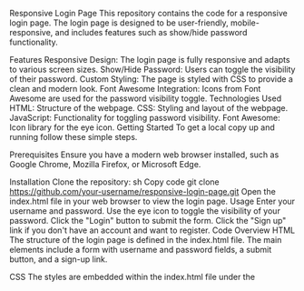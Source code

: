 Responsive Login Page
This repository contains the code for a responsive login page. The login page is designed to be user-friendly, mobile-responsive, and includes features such as show/hide password functionality.

Features
Responsive Design: The login page is fully responsive and adapts to various screen sizes.
Show/Hide Password: Users can toggle the visibility of their password.
Custom Styling: The page is styled with CSS to provide a clean and modern look.
Font Awesome Integration: Icons from Font Awesome are used for the password visibility toggle.
Technologies Used
HTML: Structure of the webpage.
CSS: Styling and layout of the webpage.
JavaScript: Functionality for toggling password visibility.
Font Awesome: Icon library for the eye icon.
Getting Started
To get a local copy up and running follow these simple steps.

Prerequisites
Ensure you have a modern web browser installed, such as Google Chrome, Mozilla Firefox, or Microsoft Edge.

Installation
Clone the repository:
sh
Copy code
git clone https://github.com/your-username/responsive-login-page.git
Open the index.html file in your web browser to view the login page.
Usage
Enter your username and password.
Use the eye icon to toggle the visibility of your password.
Click the "Login" button to submit the form.
Click the "Sign up" link if you don't have an account and want to register.
Code Overview
HTML
The structure of the login page is defined in the index.html file. The main elements include a form with username and password fields, a submit button, and a sign-up link.

CSS
The styles are embedded within the index.html file under the <style> tag. The CSS ensures the page is responsive and visually appealing.

JavaScript
The JavaScript code is also embedded within the index.html file under the <script> tag. It handles the functionality for toggling the password visibility.

Contributing
Contributions are what make the open-source community such an amazing place to learn, inspire, and create. Any contributions you make are greatly appreciated.

Fork the Project
Create your Feature Branch (git checkout -b feature/AmazingFeature)
Commit your Changes (git commit -m 'Add some AmazingFeature')
Push to the Branch (git push origin feature/AmazingFeature)
Open a Pull Request
